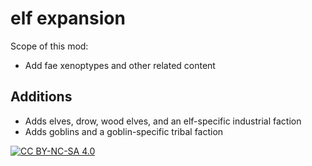# elf expansion
Scope of this mod:
- Add fae xenoptypes and other related content

## Additions
- Adds elves, drow, wood elves, and an elf-specific industrial faction
- Adds goblins and a goblin-specific tribal faction

[![CC BY-NC-SA 4.0][cc-by-nc-sa-shield]][cc-by-nc-sa]

[cc-by-nc-sa]: http://creativecommons.org/licenses/by-nc-sa/4.0/
[cc-by-nc-sa-shield]: https://img.shields.io/badge/License-CC%20BY--NC--SA%204.0-lightgrey.svg